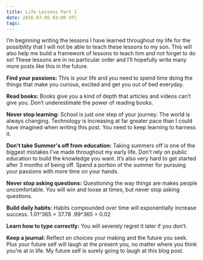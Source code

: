 ```yaml
---
title: Life Lessons Part 1
date: 2016-07-05 03:08 UTC
tags:
---
```


I’m beginning writing the lessons I have learned throughout my life for the possibility that I will not be able to teach these lessons to my son. This will also help me build a framework of lessons to teach him and not forget to do so! These lessons are in no particular order and I’ll hopefully write many more posts like this in the future. 

**Find your passions:**
This is your life and you need to spend time doing the things that make you curious, excited and get you out of bed everyday. 

**Read books:**
Books give you a kind of depth that articles and videos can’t give you. Don’t underestimate the power of reading books. 

**Never stop learning:**
School is just one step of your journey.  The world is always changing. Technology is increasing at far greater pace than I could have imagined when writing this post. You need to keep learning to harness it. 

**Don't take Summer's off from education:**
Taking summers off is one of the biggest mistakes I’ve made throughout my early life. Don’t rely
on public education to build the knowledge you want. It’s also very hard to get started after 3 months of being off. Spend a portion of the summer for pursuing your passions with more time on your hands. 

**Never stop asking questions:** 
Questioning the way things are makes people uncomfortable. You will win and loose at times, but never stop asking questions. 

**Build daily habits:** 
Habits compounded over time will exponentially increase success.
1.01^365 = 37.78
.99^365 = 0.02

**Learn how to type correctly:**
You will severely regret it later if you don’t.

**Keep a journal:**
Reflect on choices your making and the future you seek. Plus your future self will laugh at the present you, no matter where you think you’re at in life. My future self is surely going to laugh at this blog post. 